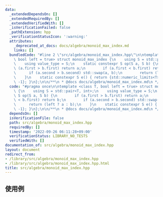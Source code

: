 ```yaml
---
data:
  _extendedDependsOn: []
  _extendedRequiredBy: []
  _extendedVerifiedWith: []
  _isVerificationFailed: false
  _pathExtension: hpp
  _verificationStatusIcon: ':warning:'
  attributes:
    _deprecated_at_docs: docs/algebra/monoid_max_index.md
    links: []
  bundledCode: "#line 2 \"src/algebra/monoid_max_index.hpp\"\n\ntemplate <class T,\
    \ bool left = true> struct monoid_max_index {\n    using S = std::pair<T, int>;\n\
    \    using value_type = S;\n    static constexpr S op(S a, S b) {\n        if\
    \ (a.first > b.first) return a;\n        if (a.first < b.first) return b;\n  \
    \      if (a.second > b.second) std::swap(a, b);\n        return (left ? a : b);\n\
    \    }\n    static constexpr S e() { return {std::numeric_limits<T>::lowest(),\
    \ -1}; }\n};\n\n/**\n * @docs docs/algebra/monoid_max_index.md\n */\n"
  code: "#pragma once\n\ntemplate <class T, bool left = true> struct monoid_max_index\
    \ {\n    using S = std::pair<T, int>;\n    using value_type = S;\n    static constexpr\
    \ S op(S a, S b) {\n        if (a.first > b.first) return a;\n        if (a.first\
    \ < b.first) return b;\n        if (a.second > b.second) std::swap(a, b);\n  \
    \      return (left ? a : b);\n    }\n    static constexpr S e() { return {std::numeric_limits<T>::lowest(),\
    \ -1}; }\n};\n\n/**\n * @docs docs/algebra/monoid_max_index.md\n */"
  dependsOn: []
  isVerificationFile: false
  path: src/algebra/monoid_max_index.hpp
  requiredBy: []
  timestamp: '2022-09-26 06:11:28+09:00'
  verificationStatus: LIBRARY_NO_TESTS
  verifiedWith: []
documentation_of: src/algebra/monoid_max_index.hpp
layout: document
redirect_from:
- /library/src/algebra/monoid_max_index.hpp
- /library/src/algebra/monoid_max_index.hpp.html
title: src/algebra/monoid_max_index.hpp
---
```

## 使用例


